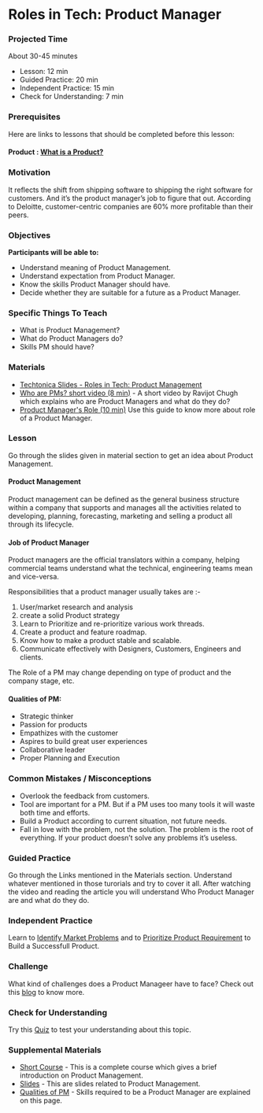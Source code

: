 # Roles in Tech: Product Manager

 ### Projected Time	

 About 30-45 minutes	
- Lesson: 12 min	
- Guided Practice: 20 min	
- Independent Practice: 15 min	
- Check for Understanding: 7 min	

 ### Prerequisites	

 Here are links to lessons that should be completed before this lesson:	

 #### Product : [What is a Product?](https://economictimes.indiatimes.com/definition/product)	

 ### Motivation	

 It reflects the shift from shipping software to shipping the right software for customers. And it’s the product manager’s job to figure that out. According to Deloitte, customer-centric companies are 60% more profitable than their peers.	

 ### Objectives	

 **Participants will be able to:**	

 - Understand meaning of Product Management.	
- Understand expectation from Product Manager.	
- Know the skills Product Manager should have.	
- Decide whether they are suitable for a future as a Product Manager.	

 ### Specific Things To Teach	

 - What is Product Management?	
- What do Product Managers do?	
- Skills PM should have?	

 ### Materials	

 - [Techtonica Slides - Roles in Tech: Product Management](https://docs.google.com/presentation/d/1BxTU4nugas3Z30kIawpJtLhSBL6b5tF1P-d03Hm_JOI/edit?usp=sharing)	
- [ Who are PMs? short video (8 min)](https://www.youtube.com/watch?v=2dczveSrsv8) - A short video by Ravijot Chugh which explains who are Product Managers and what do they do?	
- [ Product Manager's Role (10 min)](https://www.altexsoft.com/blog/business/product-management-main-stages-and-product-manager-role/) Use this guide to know more about role of a Product Manager.	

 ### Lesson	

  Go through the slides given in material section to get an idea about Product Management.	

  #### Product Management    	

  Product management can be defined as the general business structure within a company that supports and manages all the activities       related to developing, planning, forecasting, marketing and selling a product all through its lifecycle.	

 #### Job of Product Manager	

Product managers are the official translators within a company, helping commercial teams understand what the technical, engineering teams mean and vice-versa.	
   
Responsibilities that a product manager usually takes are :-
1. User/market research and analysis	  
2. create a solid Product strategy
3. Learn to Prioritize and re-prioritize various work threads.	
4. Create a product and feature roadmap.
5. Know how to make a product stable and scalable.	  
6. Communicate effectively with Designers, Customers, Engineers and clients.  
 	
  The Role of a PM may change depending on type of product and the company stage, etc.	

 #### Qualities of PM:	
- Strategic thinker	
- Passion for products	
- Empathizes with the customer	
- Aspires to build great user experiences	
- Collaborative leader	
- Proper Planning and Execution	

 ### Common Mistakes / Misconceptions	

- Overlook the feedback from customers.	
- Tool are important for a PM. But if a PM uses too many tools it will waste both time and efforts.	
- Build a Product according to current situation, not future needs.	
- Fall in love with the problem, not the solution. The problem is the root of everything. If your product doesn’t solve any problems  it’s useless.	

 ### Guided Practice	

 Go through the Links mentioned in the Materials section. Understand whatever mentioned in those turorials and try to cover it all. After watching the video and reading the article you will understand Who Product Manager are and what do they do. 	

 ### Independent Practice	

 Learn to [Identify Market Problems](https://learn.marsdd.com/mars-library/identifying-market-problems/) and to [Prioritize Product Requirement](https://learn.marsdd.com/mars-library/prioritizing-product-requirements/) to Build a Successfull Product.	


 ### Challenge	

 What kind of challenges does a Product Manageer have to face?  Check out this [blog](https://productcoalition.com/the-6-biggest-challenges-facing-product-management-teams-in-2018-ef9fd9cfdb9a) to know more.	


 ### Check for Understanding	

 Try this [Quiz](https://study.com/academy/practice/quiz-worksheet-what-is-product-management.html) to test your understanding about this topic.	


 ### Supplemental Materials	
- [Short Course](https://www.chalkstreet.com/product-management-tutorial-101/) - This is a complete course which gives a brief introduction on Product Management.	
- [Slides](https://www.slideshare.net/jysimon/01-pm101-howtocreateproductscustomerslovejysimonjul2014) - This are slides related to Product Management.	
- [Qualities of PM](https://www.linkedin.com/pulse/20140410232440-137353-9-qualities-of-a-great-product-manager/) - Skills required to be a Product Manager are explained on this page.
